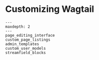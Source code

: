 # Customizing Wagtail

```{toctree}
---
maxdepth: 2
---
page_editing_interface
custom_page_listings
admin_templates
custom_user_models
streamfield_blocks
```
